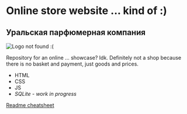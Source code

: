 # Online store website ... kind of :)

## Уральская парфюмерная компания

![Logo not found :(](https://github.com/Vsevalot/awesome-website/tree/master/images/logo.jpg 'Здесь будет логотип "Уральская парфюмерная компания"')

Repository for an online ... showcase? Idk.
Definitely not a shop because there is no basket and payment, just goods and prices.

- HTML
- CSS
- JS
- _SQLite - work in progress_

[Readme cheatsheet](https://github.com/adam-p/markdown-here/wiki/Markdown-Cheatsheet)
